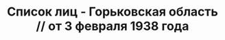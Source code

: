 ---
title: Список лиц - Горьковская область // от 3 февраля 1938 года
description: РГАСПИ, ф.17, т.6, оп.171, дело 414, лист 351
images:
- /disk/pictures/v06/17-171-414-351.jpg
- /disk/pictures/v06/17-171-414-352.jpg
- /disk/pictures/v06/17-171-414-353.jpg
- /disk/pictures/v06/17-171-414-354.jpg
---